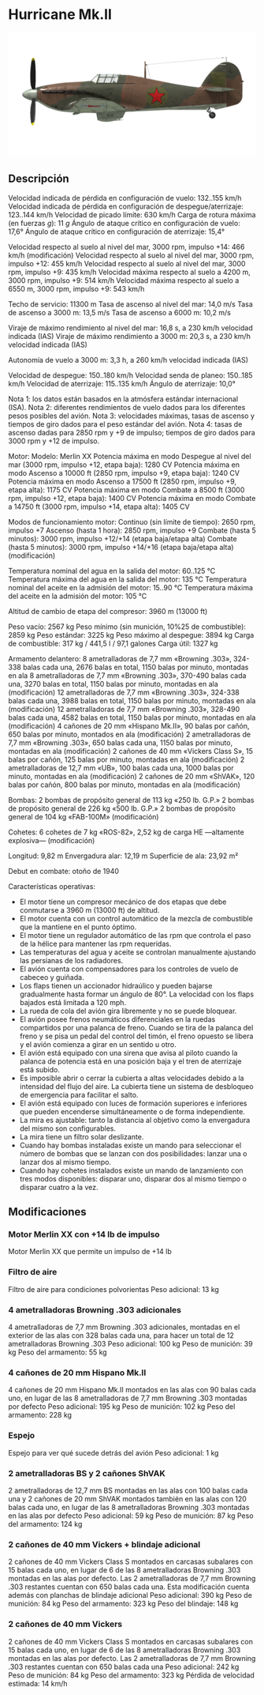 # Hurricane Mk.II

![hurricanemkii](../images/hurricanemkii.png)

## Descripción

Velocidad indicada de pérdida en configuración de vuelo: 132..155 km/h
Velocidad indicada de pérdida en configuración de despegue/aterrizaje: 123..144 km/h
Velocidad de picado límite: 630 km/h
Carga de rotura máxima (en fuerzas <i>g</i>): 11 <i>g</i>
Ángulo de ataque crítico en configuración de vuelo: 17,6°
Ángulo de ataque crítico en configuración de aterrizaje: 15,4°

Velocidad respecto al suelo al nivel del mar, 3000 rpm, impulso +14: 466 km/h (modificación)
Velocidad respecto al suelo al nivel del mar, 3000 rpm, impulso +12: 455 km/h
Velocidad respecto al suelo al nivel del mar, 3000 rpm, impulso +9: 435 km/h
Velocidad máxima respecto al suelo a 4200 m, 3000 rpm, impulso +9: 514 km/h
Velocidad máxima respecto al suelo a 6550 m, 3000 rpm, impulso +9: 543 km/h

Techo de servicio: 11300 m
Tasa de ascenso al nivel del mar: 14,0 m/s
Tasa de ascenso a 3000 m: 13,5 m/s
Tasa de ascenso a 6000 m: 10,2 m/s

Viraje de máximo rendimiento al nivel del mar: 16,8 s, a 230 km/h velocidad indicada (IAS)
Viraje de máximo rendimiento a 3000 m: 20,3 s, a 230 km/h velocidad indicada (IAS)

Autonomía de vuelo a 3000 m: 3,3 h, a 260 km/h velocidad indicada (IAS)

Velocidad de despegue: 150..180 km/h
Velocidad senda de planeo: 150..185 km/h
Velocidad de aterrizaje: 115..135 km/h
Ángulo de aterrizaje: 10,0°

Nota 1: los datos están basados en la atmósfera estándar internacional (ISA).
Nota 2: diferentes rendimientos de vuelo dados para los diferentes pesos posibles del avión.
Nota 3: velocidades máximas, tasas de ascenso y tiempos de giro dados para el peso estándar del avión.
Nota 4: tasas de ascenso dadas para 2850 rpm y +9 de impulso; tiempos de giro dados para 3000 rpm y +12 de impulso.

Motor:
Modelo: Merlin XX
Potencia máxima en modo Despegue al nivel del mar (3000 rpm, impulso +12, etapa baja): 1280 CV
Potencia máxima en modo Ascenso a 10000 ft (2850 rpm, impulso +9, etapa baja): 1240 CV
Potencia máxima en modo Ascenso a 17500 ft (2850 rpm, impulso +9, etapa alta): 1175 CV
Potencia máxima en modo Combate a 8500 ft (3000 rpm, impulso +12, etapa baja): 1400 CV
Potencia máxima en modo Combate a 14750 ft (3000 rpm, impulso +14, etapa alta): 1405 CV

Modos de funcionamiento motor:
Continuo (sin límite de tiempo): 2650 rpm, impulso +7
Ascenso (hasta 1 hora): 2850 rpm, impulso +9
Combate (hasta 5 minutos): 3000 rpm, impulso +12/+14 (etapa baja/etapa alta)
Combate (hasta 5 minutos): 3000 rpm, impulso +14/+16 (etapa baja/etapa alta) (modificación)

Temperatura nominal del agua en la salida del motor: 60..125 °C
Temperatura máxima del agua en la salida del motor: 135 °C
Temperatura nominal del aceite en la admisión del motor: 15..90 °C
Temperatura máxima del aceite en la admisión del motor: 105 °C

Altitud de cambio de etapa del compresor: 3960 m (13000 ft)

Peso vacío: 2567 kg
Peso mínimo (sin munición, 10%25 de combustible): 2859 kg
Peso estándar: 3225 kg
Peso máximo al despegue: 3894 kg
Carga de combustible: 317 kg / 441,5 l / 97,1 galones
Carga útil: 1327 kg

Armamento delantero:
8 ametralladoras de 7,7 mm «Browning .303», 324-338 balas cada una, 2676 balas en total, 1150 balas por minuto, montadas en ala
8 ametralladoras de 7,7 mm «Browning .303», 370-490 balas cada una, 3270 balas en total, 1150 balas por minuto, montadas en ala (modificación)
12 ametralladoras de 7,7 mm «Browning .303», 324-338 balas cada una, 3988 balas en total, 1150 balas por minuto, montadas en ala (modificación)
12 ametralladoras de 7,7 mm «Browning .303», 328-490 balas cada una, 4582 balas en total, 1150 balas por minuto, montadas en ala (modificación)
4 cañones de 20 mm «Hispano Mk.II», 90 balas por cañón, 650 balas por minuto, montados en ala (modificación)
2 ametralladoras de 7,7 mm «Browning .303», 650 balas cada una, 1150 balas por minuto, montadas en ala (modificación)
2 cañones de 40 mm «Vickers Class S», 15 balas por cañón, 125 balas por minuto, montadas en ala (modificación)
2 ametralladoras de 12,7 mm «UB», 100 balas cada una, 1000 balas por minuto, montadas en ala (modificación)
2 cañones de 20 mm «ShVAK», 120 balas por cañón, 800 balas por minuto, montadas en ala (modificación)

Bombas:
2 bombas de propósito general de 113 kg «250 lb. G.P.»
2 bombas de propósito general de 226 kg «500 lb. G.P.»
2 bombas de propósito general de 104 kg «FAB-100M» (modificación)

Cohetes:
6 cohetes de 7 kg «ROS-82», 2,52 kg de carga HE —altamente explosiva— (modificación)

Longitud: 9,82 m
Envergadura alar: 12,19 m
Superficie de ala: 23,92 m²

Debut en combate: otoño de 1940

Características operativas:
- El motor tiene un compresor mecánico de dos etapas que debe conmutarse a 3960 m (13000 ft) de altitud.
- El motor cuenta con un control automático de la mezcla de combustible que la mantiene en el punto óptimo.
- El motor tiene un regulador automático de las rpm que controla el paso de la hélice para mantener las rpm requeridas.
- Las temperaturas del agua y aceite se controlan manualmente ajustando las persianas de los radiadores.
- El avión cuenta con compensadores para los controles de vuelo de cabeceo y guiñada.
- Los flaps tienen un accionador hidraúlico y pueden bajarse gradualmente hasta formar un ángulo de 80°. La velocidad con los flaps bajados está limitada a 120 mph.
- La rueda de cola del avión gira libremente y no se puede bloquear.
- El avión posee frenos neumáticos diferenciales en la ruedas compartidos por una palanca de freno. Cuando se tira de la palanca del freno y se pisa un pedal del control del timón, el freno opuesto se libera y el avión comienza a girar en un sentido u otro.
- El avión está equipado con una sirena que avisa al piloto cuando la palanca de potencia está en una posición baja y el tren de aterrizaje está subido.
- Es imposible abrir o cerrar la cubierta a altas velocidades debido a la intensidad del flujo del aire. La cubierta tiene un sistema de desbloqueo de emergencia para facilitar el salto.
- El avión está equipado con luces de formación superiores e inferiores que pueden encenderse simultáneamente o de forma independiente.
- La mira es ajustable: tanto la distancia al objetivo como la envergadura del mismo son configurables.
- La mira tiene un filtro solar deslizante.
- Cuando hay bombas instaladas existe un mando para seleccionar el número de bombas que se lanzan con dos posibilidades: lanzar una o lanzar dos al mismo tiempo.
- Cuando hay cohetes instalados existe un mando de lanzamiento con tres modos disponibles: disparar uno, disparar dos al mismo tiempo o disparar cuatro a la vez.

## Modificaciones


### Motor Merlin XX con +14 lb de impulso

Motor Merlin XX que permite un impulso de +14 lb


### Filtro de aire

Filtro de aire para condiciones polvorientas
Peso adicional: 13 kg


### 4 ametralladoras Browning .303 adicionales

4 ametralladoras de 7,7 mm Browning .303 adicionales, montadas en el exterior de las alas con 328 balas cada una, para hacer un total de 12 ametralladoras Browning .303
Peso adicional: 100 kg
Peso de munición: 39 kg
Peso del armamento: 55 kg


### 4 cañones de 20 mm Hispano Mk.II

4 cañones de 20 mm Hispano Mk.II montados en las alas con 90 balas cada uno, en lugar de las 8 ametralladoras de 7,7 mm Browning .303 montadas por defecto
Peso adicional: 195 kg
Peso de munición: 102 kg
Peso del armamento: 228 kg


### Espejo

Espejo para ver qué sucede detrás del avión
Peso adicional: 1 kg


### 2 ametralladoras BS y 2 cañones ShVAK

2 ametralladoras de 12,7 mm BS montadas en las alas con 100 balas cada una y 2 cañones de 20 mm ShVAK montados también en las alas con 120 balas cada uno, en lugar de las 8 ametralladoras Browning .303 montadas en las alas por defecto
Peso adicional: 59 kg
Peso de munición: 87 kg
Peso del armamento: 124 kg


### 2 cañones de 40 mm Vickers + blindaje adicional

2 cañones de 40 mm Vickers Class S montados en carcasas subalares con 15 balas cada uno, en lugar de 6 de las 8 ametralladoras Browning .303 montadas en las alas por defecto. Las 2 ametralladoras de 7,7 mm Browning .303 restantes cuentan con 650 balas cada una. Esta modificación cuenta además con planchas de blindaje adicional
Peso adicional: 390 kg
Peso de munición: 84 kg
Peso del armamento: 323 kg
Peso del blindaje: 148 kg


### 2 cañones de 40 mm Vickers

2 cañones de 40 mm Vickers Class S montados en carcasas subalares con 15 balas cada uno, en lugar de 6 de las 8 ametralladoras Browning .303 montadas en las alas por defecto. Las 2 ametralladoras de 7,7 mm Browning .303 restantes cuentan con 650 balas cada una
Peso adicional: 242 kg
Peso de munición: 84 kg
Peso del armamento: 323 kg
Pérdida de velocidad estimada: 14 km/h